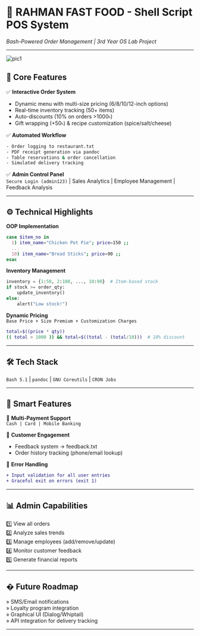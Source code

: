 
# 🍔 **RAHMAN FAST FOOD - Shell Script POS System**  
*Bash-Powered Order Management | 3rd Year OS Lab Project*  

---

![pic1](https://github.com/user-attachments/assets/e1b6eb75-e762-4fbc-865c-bbefeb45c0ff)


## 🚀 **Core Features**  
✅ **Interactive Order System**  
- Dynamic menu with multi-size pricing (6/8/10/12-inch options)  
- Real-time inventory tracking (50+ items)  
- Auto-discounts (10% on orders >1000৳)  
- Gift wrapping (+50৳) & recipe customization (spice/salt/cheese)  

✅ **Automated Workflow**  
```bash
- Order logging to restaurant.txt
- PDF receipt generation via pandoc
- Table reservations & order cancellation
- Simulated delivery tracking
```

✅ **Admin Control Panel**  
`Secure Login (admin123)` | Sales Analytics | Employee Management | Feedback Analysis  

---

## ⚙️ **Technical Highlights**  
**OOP Implementation**  
```bash
case $item_no in
  1) item_name="Chicken Pot Pie"; price=150 ;;
  ...
  10) item_name="Bread Sticks"; price=90 ;;
esac
```

**Inventory Management**  
```python
inventory = {1:50, 2:100, ..., 10:90}  # Item-based stock
if stock >= order_qty:
    update_inventory()
else:
    alert("Low stock!")
```

**Dynamic Pricing**  
`Base Price + Size Premium + Customization Charges`  
```bash
total=$((price * qty))
(( total > 1000 )) && total=$((total - (total/10)))  # 10% discount
```

---

## 🛠️ **Tech Stack**  
`Bash 5.1` | `pandoc` | `GNU Coreutils` | `CRON Jobs`  

---

## 🧠 **Smart Features**  
🔹 **Multi-Payment Support**  
`Cash | Card | Mobile Banking`  

🔹 **Customer Engagement**  
- Feedback system → feedback.txt  
- Order history tracking (phone/email lookup)  

🔹 **Error Handling**  
```diff
+ Input validation for all user entries
+ Graceful exit on errors (exit 1)
```

---

## 📊 **Admin Capabilities**  
1️⃣ View all orders  
2️⃣ Analyze sales trends  
3️⃣ Manage employees (add/remove/update)  
4️⃣ Monitor customer feedback  
5️⃣ Generate financial reports  

---

## � **Future Roadmap**  
» SMS/Email notifications  
» Loyalty program integration  
» Graphical UI (Dialog/Whiptail)  
» API integration for delivery tracking  

---

